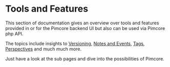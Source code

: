 # Tools and Features

This section of documentation gives an overview over tools and features provided in or for the Pimcore backend UI but also can
be used via Pimcore php API. 

The topics include insights to [Versioning](./01_Versioning.md), [Notes and Events](./05_Notes_and_Events.md), 
[Tags](./05_Tags.md), [Perspectives](./13_Perspectives.md) and much much more. 

Just have a look at the sub pages and dive into the possibilities of Pimcore. 

